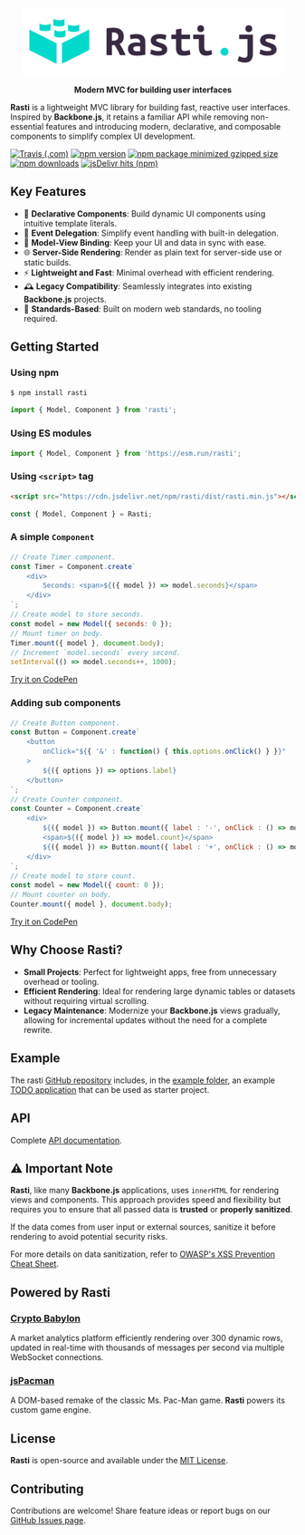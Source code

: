 <p align="center">
    <picture>
        <source media="(prefers-color-scheme: dark)" srcset="docs/logo-dark.svg">
        <img alt="Rasti.js" src="docs/logo.svg" height="120">
    </picture>
</p>

<p align="center">
    <b>Modern MVC for building user interfaces</b>
</p>

**Rasti** is a lightweight MVC library for building fast, reactive user interfaces. Inspired by **Backbone.js**, it retains a familiar API while removing non-essential features and introducing modern, declarative, and composable components to simplify complex UI development.

[![Travis (.com)](https://img.shields.io/travis/com/8tentaculos/rasti?style=flat-square)](https://app.travis-ci.com/8tentaculos/rasti)
[![npm version](https://img.shields.io/npm/v/rasti.svg?style=flat-square)](https://www.npmjs.com/package/rasti)
[![npm package minimized gzipped size](https://img.shields.io/bundlejs/size/rasti?style=flat-square)](https://unpkg.com/rasti/dist/rasti.min.js)
[![npm downloads](https://img.shields.io/npm/dm/rasti.svg?style=flat-square)](https://www.npmjs.com/package/rasti)
[![jsDelivr hits (npm)](https://img.shields.io/jsdelivr/npm/hm/rasti?style=flat-square)](https://www.jsdelivr.com/package/npm/rasti)

## Key Features  

- 🌟 **Declarative Components**: Build dynamic UI components using intuitive template literals.  
- 🎯 **Event Delegation**: Simplify event handling with built-in delegation.  
- 🔗 **Model-View Binding**: Keep your UI and data in sync with ease.  
- 🌐 **Server-Side Rendering**: Render as plain text for server-side use or static builds.  
- ⚡ **Lightweight and Fast**: Minimal overhead with efficient rendering.  
- 🕰️ **Legacy Compatibility**: Seamlessly integrates into existing **Backbone.js** projects.
- 📐 **Standards-Based**: Built on modern web standards, no tooling required. 

## Getting Started

### Using npm

```bash
$ npm install rasti
```

```javascript
import { Model, Component } from 'rasti';
```

### Using ES modules

```javascript
import { Model, Component } from 'https://esm.run/rasti';
```

### Using `<script>` tag

```html
<script src="https://cdn.jsdelivr.net/npm/rasti/dist/rasti.min.js"></script>
```

```javascript
const { Model, Component } = Rasti;
```

### A simple `Component`

```javascript
// Create Timer component.
const Timer = Component.create`
    <div>
        Seconds: <span>${({ model }) => model.seconds}</span>
    </div>
`;
// Create model to store seconds.
const model = new Model({ seconds: 0 });
// Mount timer on body.
Timer.mount({ model }, document.body);
// Increment `model.seconds` every second.
setInterval(() => model.seconds++, 1000);
```

[Try it on CodePen](https://codepen.io/8tentaculos/pen/gOQxaOE?editors=0010)

### Adding sub components

```javascript
// Create Button component.
const Button = Component.create`
    <button
        onClick="${{ '&' : function() { this.options.onClick() } }}"
    >
        ${({ options }) => options.label}
    </button>
`;
// Create Counter component.
const Counter = Component.create`
    <div>
        ${({ model }) => Button.mount({ label : '-', onClick : () => model.count-- })}
        <span>${({ model }) => model.count}</span>
        ${({ model }) => Button.mount({ label : '+', onClick : () => model.count++ })}
    </div>
`;
// Create model to store count.
const model = new Model({ count: 0 });
// Mount counter on body.
Counter.mount({ model }, document.body);
```

[Try it on CodePen](https://codepen.io/8tentaculos/pen/ZEZarEQ?editors=0010)

## Why Choose **Rasti**?  

- **Small Projects**: Perfect for lightweight apps, free from unnecessary overhead or tooling.  
- **Efficient Rendering**: Ideal for rendering large dynamic tables or datasets without requiring virtual scrolling.  
- **Legacy Maintenance**: Modernize your **Backbone.js** views gradually, allowing for incremental updates without the need for a complete rewrite.

## Example

The rasti [GitHub repository](https://github.com/8tentaculos/rasti) includes, in the [example folder](https://github.com/8tentaculos/rasti/tree/master/example/todo), an example [TODO application](https://rasti.js.org/example/todo/index.html) that can be used as starter project.

## API

Complete [API documentation](/docs/api.md).

## ⚠️ Important Note

**Rasti**, like many **Backbone.js** applications, uses `innerHTML` for rendering views and components. This approach provides speed and flexibility but requires you to ensure that all passed data is **trusted** or **properly sanitized**.

If the data comes from user input or external sources, sanitize it before rendering to avoid potential security risks.

For more details on data sanitization, refer to [OWASP's XSS Prevention Cheat Sheet](https://cheatsheetseries.owasp.org/cheatsheets/Cross_Site_Scripting_Prevention_Cheat_Sheet.html).


## Powered by **Rasti**

### [Crypto Babylon](https://cryptobabylon.net)  

A market analytics platform efficiently rendering over 300 dynamic rows, updated in real-time with thousands of messages per second via multiple WebSocket connections.  

### [jsPacman](https://pacman.js.org)

A DOM-based remake of the classic Ms. Pac-Man game. **Rasti** powers its custom game engine.  

## License

**Rasti** is open-source and available under the [MIT License](LICENSE).

## Contributing

Contributions are welcome! Share feature ideas or report bugs on our [GitHub Issues page](https://github.com/8tentaculos/rasti/issues).

